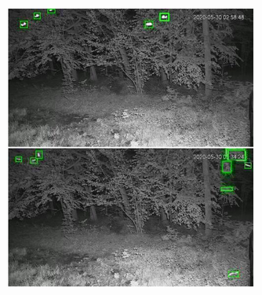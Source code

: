![20200530-023350-030355](in/20200530/20200530-023350-030355_0_.jpg)
![20200530-030400-033405](in/20200530/20200530-030400-033405_0_.jpg)
